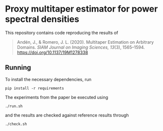 # Proxy multitaper estimator for power spectral densities

This repository contains code reproducing the results of

> Andén, J., & Romero, J. L. (2020). Multitaper Estimation on Arbitrary Domains. *SIAM Journal on Imaging Sciences, 13*(3), 1565–1594. https://doi.org/10.1137/19M1278338

## Running

To install the necessary dependencies, run

    pip install -r requirements

The experiments from the paper be executed using

    ./run.sh

and the results are checked against reference results through

    ./check.sh

